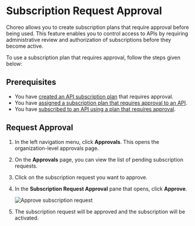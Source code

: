 # Subscription Request Approval

Choreo allows you to create subscription plans that require approval before being used. This feature enables you to control access to APIs by requiring administrative review and authorization of subscriptions before they become active.

To use a subscription plan that requires approval, follow the steps given below:

## Prerequisites

- You have [created an API subscription plan](../../administer/create-api-subscription-plans.md) that requires approval.
- You have [assigned a subscription plan that requires approval to an API](assign-subscription-plans-to-apis.md).
- You have [subscribed to an API using a plan that requires approval](subscribe-to-an-api-with-a-subscription-plan.md).

## Request Approval

1. In the left navigation menu, click **Approvals**. This opens the organization-level approvals page.
2. On the **Approvals** page, you can view the list of pending subscription requests.
3. Click on the subscription request you want to approve.
4. In the **Subscription Request Approval** pane that opens, click **Approve**.

    ![Approve subscription request](../../assets/img/api-management/manage-api-traffic/approve-subscription-request.png)

5. The subscription request will be approved and the subscription will be activated.
